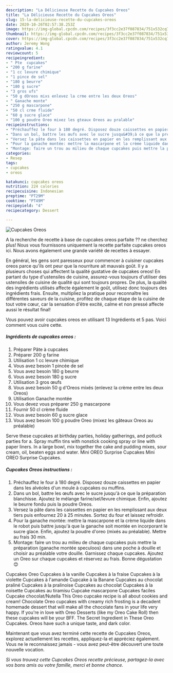```yaml
---
description: "La Délicieuse Recette du Cupcakes Oreos"
title: "La Délicieuse Recette du Cupcakes Oreos"
slug: 15-la-delicieuse-recette-du-cupcakes-oreos
date: 2020-10-26T02:57:38.253Z
image: https://img-global.cpcdn.com/recipes/3f3cc2e37f087834/751x532cq70/cupcakes-oreos-photo-principale-de-la-recette.jpg
thumbnail: https://img-global.cpcdn.com/recipes/3f3cc2e37f087834/751x532cq70/cupcakes-oreos-photo-principale-de-la-recette.jpg
cover: https://img-global.cpcdn.com/recipes/3f3cc2e37f087834/751x532cq70/cupcakes-oreos-photo-principale-de-la-recette.jpg
author: Jeremy Wong
ratingvalue: 4.1
reviewcount: 5
recipeingredient:
- " Pte  cupcakes"
- "200 g farine"
- "1 cc levure chimique"
- "1 pince de sel"
- "180 g beurre"
- "180 g sucre"
- "3 gros ufs"
- "50 g dOreos mixs enlevez la crme entre les deux Oreos"
- " Ganache monte"
- "250 g mascarpone"
- "50 cl crme fluide"
- "60 g sucre glace"
- "100 g poudre Oreo mixez les gteaux Oreos au pralable"
recipeinstructions:
- "Préchauffez le four à 180 degré. Disposez douze caissettes en papier dans les alvéoles d&#39;un moule à cupcakes ou muffins."
- "Dans un bol, battre les œufs avec le sucre jusqu&#39;à ce que la préparation blanchisse. Ajoutez le mélange farine/sel/levure chimique. Enfin, ajoutez le beurre fondu puis la poudre Oreos."
- "Versez la pâte dans les caissettes en papier en les remplissant aux deux tiers puis enfournez 20 à 25 minutes. Sortez du four et laissez refroidir."
- "Pour la ganache montée: mettre la mascarpone et la crème liquide dans le robot puis battre jusqu&#39;à que la ganache soit montée en incorporant le sucre glace. Enfin, ajoutez la poudre d&#39;oreo (mixés au préalable). Mettre au frais 30 min."
- "Montage: faire un trou au milieu de chaque cupcakes puis mettre la préparation (ganache montée speculoos) dans une poche à douille et choisir au préalable votre douille. Garnissez chaque cupcakes. Ajoutez un Oreo sur chaque cupcakes et réservez au frais. Bonne dégustation 😊"
categories:
- Resep
tags:
- cupcakes
- oreos

katakunci: cupcakes oreos 
nutrition: 224 calories
recipecuisine: Indonesian
preptime: "PT29M"
cooktime: "PT49M"
recipeyield: "4"
recipecategory: Dessert

---
```



![Cupcakes Oreos](https://img-global.cpcdn.com/recipes/3f3cc2e37f087834/751x532cq70/cupcakes-oreos-photo-principale-de-la-recette.jpg)

A la recherche de recette à base de cupcakes oreos parfaite ?? ne cherchez plus! Nous vous fournissons uniquement la recette parfaite cupcakes oreos ici. Nous avons également une grande variété de recettes à essayer.

En général, les gens sont paresseux pour commencer à cuisiner cupcakes oreos parce qu'ils ont peur que la nourriture ait mauvais goût. Il y a plusieurs choses qui affectent la qualité gustative de cupcakes oreos! En partant du type d'ustensiles de cuisine, assurez-vous toujours d'utiliser des ustensiles de cuisine de qualité qui sont toujours propres. De plus, la qualité des ingrédients utilisés affecte également le goût, utilisez donc toujours des ingrédients frais. Ensuite, multipliez la pratique pour reconnaître les différentes saveurs de la cuisine, profitez de chaque étape de la cuisine de tout votre cœur, car la sensation d'être excité, calme et non pressé affecte aussi le résultat final!

<!--inarticleads1-->

Vous pouvez avoir cupcakes oreos en utilisant 13 Ingrédients et 5 pas. Voici comment vous cuire cette.

##### Ingrédients de cupcakes oreos :

1. Préparer  Pâte à cupcakes
1. Préparer 200 g farine
1. Utilisation 1 cc levure chimique
1. Vous avez besoin 1 pincée de sel
1. Vous avez besoin 180 g beurre
1. Vous avez besoin 180 g sucre
1. Utilisation 3 gros œufs
1. Vous avez besoin 50 g d&#39;Oreos mixés (enlevez la crème entre les deux Oreos)
1. Utilisation  Ganache montée
1. Vous devez vous préparer 250 g mascarpone
1. Fournir 50 cl crème fluide
1. Vous avez besoin 60 g sucre glace
1. Vous avez besoin 100 g poudre Oreo (mixez les gâteaux Oreos au préalable)


Serve these cupcakes at birthday parties, holiday gatherings, and potluck parties for a. Spray muffin tins with nonstick cooking spray or line with paper liners. In a large bowl, mix together the cake and pudding mixes, sour cream, oil, beaten eggs and water. Mini OREO Surprise Cupcakes Mini OREO Surprise Cupcakes. 

<!--inarticleads2-->

##### Cupcakes Oreos instructions :

1. Préchauffez le four à 180 degré. Disposez douze caissettes en papier dans les alvéoles d&#39;un moule à cupcakes ou muffins.
1. Dans un bol, battre les œufs avec le sucre jusqu&#39;à ce que la préparation blanchisse. Ajoutez le mélange farine/sel/levure chimique. Enfin, ajoutez le beurre fondu puis la poudre Oreos.
1. Versez la pâte dans les caissettes en papier en les remplissant aux deux tiers puis enfournez 20 à 25 minutes. Sortez du four et laissez refroidir.
1. Pour la ganache montée: mettre la mascarpone et la crème liquide dans le robot puis battre jusqu&#39;à que la ganache soit montée en incorporant le sucre glace. Enfin, ajoutez la poudre d&#39;oreo (mixés au préalable). Mettre au frais 30 min.
1. Montage: faire un trou au milieu de chaque cupcakes puis mettre la préparation (ganache montée speculoos) dans une poche à douille et choisir au préalable votre douille. Garnissez chaque cupcakes. Ajoutez un Oreo sur chaque cupcakes et réservez au frais. Bonne dégustation 😊


Cupcakes Oreo Cupcakes à la vanille Cupcakes à la fraise Cupcakes à la violette Cupcakes à l&#39;amande Cupcake à la Banane Cupcakes au chocolat praliné Cupcakes à la pralinoise Cupcakes au chocolat Cupcakes à la noisette Cupcakes au tiramisu Cupcake mascarpone Cupcakes faciles Cupcake chocolat/Nutella This Oreo cupcake recipe is all about cookies and cream! Chocolate Oreo cupcakes with creamy rich frosting is a decadent homemade dessert that will make all the chocolate fans in your life very happy. If you&#39;re in love with Oreo Desserts (like my Oreo Cake Roll) then these cupcakes will be your BFF. The Secret Ingredient in These Oreo Cupcakes. Oreos have such a unique taste, and dark color. 

<!--inarticleads1-->

<p>
Maintenant que vous avez terminé cette recette de Cupcakes Oreos, explorez actuellement les recettes, appliquez-la et appréciez également. Vous ne le reconnaissez jamais - vous avez peut-être découvert une toute nouvelle vocation.
</p>

<p>
<i>Si vous trouvez cette Cupcakes Oreos recette précieuse, partagez-la avec vos bons amis ou votre famille, merci et bonne chance.</i>
</p>
